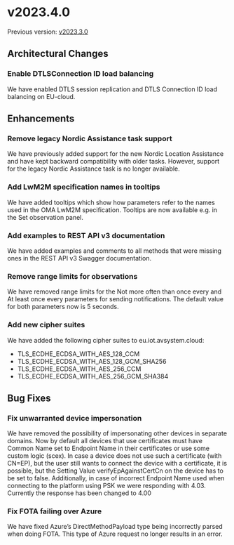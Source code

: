 # v2023.4.0

Previous version: [v2023.3.0](v2023.3.0.md)

## Architectural Changes

### Enable DTLSConnection ID load balancing
We have enabled DTLS session replication and DTLS Connection ID load balancing on EU-cloud.

## Enhancements

### Remove legacy Nordic Assistance task support
We have previously added support for the new Nordic Location Assistance and have kept backward compatibility with older tasks. However, support for the legacy Nordic Assistance task is no longer available.

### Add LwM2M specification names in tooltips
We have added tooltips which show how parameters refer to the names used in the OMA LwM2M specification. Tooltips are now available e.g. in the Set observation panel.

### Add examples to REST API v3 documentation
We have added examples and comments to all methods that were missing ones in the REST API v3 Swagger documentation. 

### Remove range limits for observations
We have removed range limits for the Not more often than once every and At least once every parameters for sending notifications. The default value for both parameters now is 5 seconds.

### Add new cipher suites
We have added the following cipher suites to eu.iot.avsystem.cloud:

* TLS_ECDHE_ECDSA_WITH_AES_128_CCM
* TLS_ECDHE_ECDSA_WITH_AES_128_GCM_SHA256
* TLS_ECDHE_ECDSA_WITH_AES_256_CCM
* TLS_ECDHE_ECDSA_WITH_AES_256_GCM_SHA384

## Bug Fixes

### Fix unwarranted device impersonation
We have removed the possibility of impersonating other devices in separate domains. Now by default all devices that use certificates must have Common Name set to Endpoint Name in their certificates or use some custom logic (scex). In case a device does not use such a certificate (with CN=EP), but the user still wants to connect the device with a certificate, it is possible, but the Setting Value verifyEpAgainstCertCn on the device has to be set to false. Additionally, in case of incorrect Endpoint Name used when connecting to the platform using PSK we were responding with 4.03. Currently the response has been changed to 4.00

### Fix FOTA failing over Azure
We have fixed Azure’s DirectMethodPayload type being incorrectly parsed when doing FOTA. This type of Azure request no longer results in an error.
